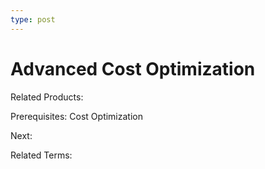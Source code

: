 ```yaml
---
type: post
---
```

# Advanced Cost Optimization


Related Products:

Prerequisites:  Cost Optimization

Next:

Related Terms:
